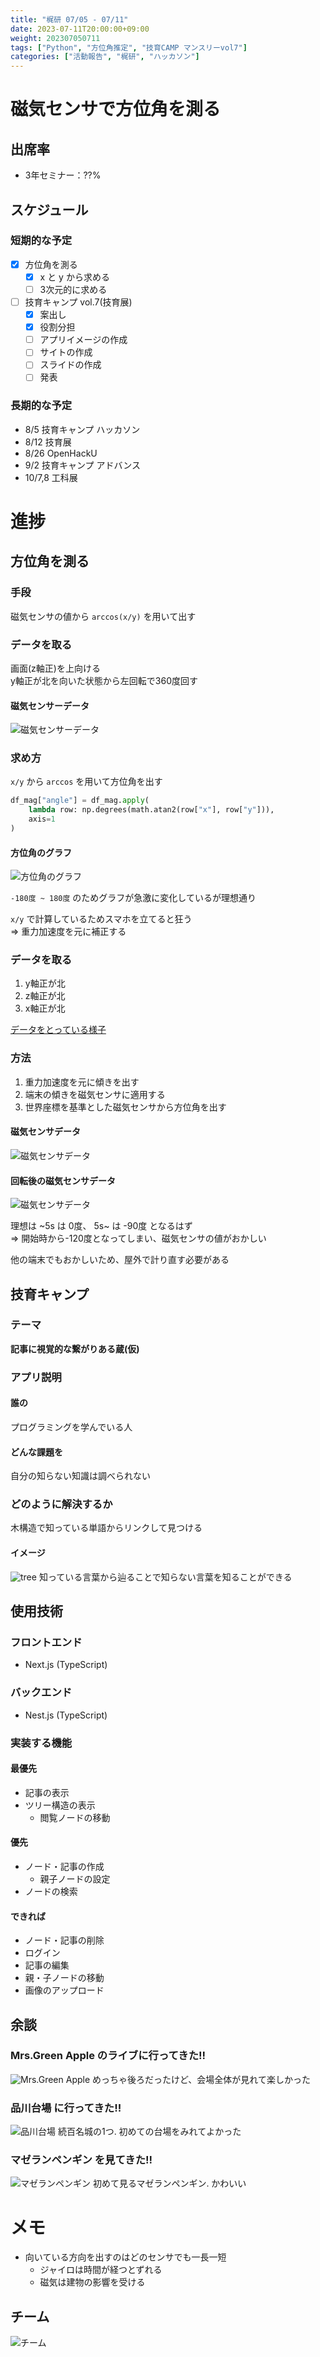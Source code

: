 ```yaml
---
title: "梶研 07/05 - 07/11"
date: 2023-07-11T20:00:00+09:00
weight: 202307050711
tags: ["Python", "方位角推定", "技育CAMP マンスリーvol7"]
categories: ["活動報告", "梶研", "ハッカソン"]
---
```


# 磁気センサで方位角を測る

## 出席率
- 3年セミナー：??%

## スケジュール
### 短期的な予定
- [x] 方位角を測る
  - [x] x と y から求める
  - [ ] 3次元的に求める
- [ ] 技育キャンプ vol.7(技育展)
  - [x] 案出し
  - [x] 役割分担
  - [ ] アプリイメージの作成
  - [ ] サイトの作成
  - [ ] スライドの作成
  - [ ] 発表

### 長期的な予定
- 8/5 技育キャンプ ハッカソン
- 8/12 技育展
- 8/26 OpenHackU
- 9/2 技育キャンプ アドバンス
- 10/7,8 工科展


# 進捗
## 方位角を測る
### 手段
磁気センサの値から `arccos(x/y)` を用いて出す

### データを取る
画面(z軸正)を上向ける  
y軸正が北を向いた状態から左回転で360度回す

#### 磁気センサーデータ
![磁気センサーデータ](./images/output_1.png)

### 求め方
`x/y` から `arccos` を用いて方位角を出す

```python
df_mag["angle"] = df_mag.apply(
    lambda row: np.degrees(math.atan2(row["x"], row["y"])),
    axis=1
)
```

#### 方位角のグラフ
![方位角のグラフ](./images/output_2.png)

`-180度 ~ 180度` のためグラフが急激に変化しているが理想通り  

`x/y` で計算しているためスマホを立てると狂う  
=> 重力加速度を元に補正する


### データを取る
1. y軸正が北
2. z軸正が北
3. x軸正が北

[データをとっている様子](https://www.youtube.com/shorts/KbA5ZnaWGz0)

### 方法
1. 重力加速度を元に傾きを出す
2. 端末の傾きを磁気センサに適用する
3. 世界座標を基準とした磁気センサから方位角を出す

#### 磁気センサデータ
![磁気センサデータ](./images/output_4.png)

#### 回転後の磁気センサデータ
![磁気センサデータ](./images/output_5.png)

理想は ~5s は 0度、 5s~ は -90度 となるはず  
=> 開始時から-120度となってしまい、磁気センサの値がおかしい

他の端末でもおかしいため、屋外で計り直す必要がある


## 技育キャンプ
### テーマ
**記事に視覚的な繋がりある蔵(仮)**

### アプリ説明
#### 誰の
プログラミングを学んでいる人

#### どんな課題を
自分の知らない知識は調べられない

### どのように解決するか
木構造で知っている単語からリンクして見つける

#### イメージ
![tree](images/tree.png)
知っている言葉から辿ることで知らない言葉を知ることができる  

## 使用技術
### フロントエンド
- Next.js (TypeScript)

### バックエンド
- Nest.js (TypeScript)

### 実装する機能
#### 最優先
- 記事の表示
- ツリー構造の表示
    - 閲覧ノードの移動

#### 優先
- ノード・記事の作成
    - 親子ノードの設定
- ノードの検索

#### できれば
- ノード・記事の削除
- ログイン
- 記事の編集
- 親・子ノードの移動
- 画像のアップロード


## 余談
### Mrs.Green Apple のライブに行ってきた!!
![Mrs.Green Apple](./images/mga.jpg)
めっちゃ後ろだったけど、会場全体が見れて楽しかった

### 品川台場 に行ってきた!!
![品川台場](./images/daiba.jpg)
続百名城の1つ. 初めての台場をみれてよかった

### マゼランペンギン を見てきた!!
![マゼランペンギン](./images/penguin.jpg)
初めて見るマゼランペンギン. かわいい


# メモ
- 向いている方向を出すのはどのセンサでも一長一短  
  - ジャイロは時間が経つとずれる
  - 磁気は建物の影響を受ける


## チーム
![チーム](./images/team.png)